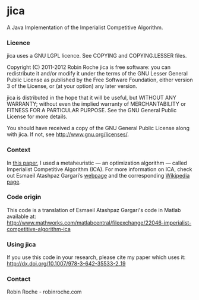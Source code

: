 # jica

A Java Implementation of the Imperialist Competitive Algorithm.

### Licence

jica uses a GNU LGPL licence.
See COPYING and COPYING.LESSER files.

Copyright (C) 2011-2012 Robin Roche
jica is free software: you can redistribute it and/or modify
it under the terms of the GNU Lesser General Public License as published by
the Free Software Foundation, either version 3 of the License, or
(at your option) any later version.

jica is distributed in the hope that it will be useful,
but WITHOUT ANY WARRANTY; without even the implied warranty of
MERCHANTABILITY or FITNESS FOR A PARTICULAR PURPOSE.  See the
GNU General Public License for more details.

You should have received a copy of the GNU General Public License
along with jica.  If not, see <http://www.gnu.org/licenses/>.

### Context

In [this paper](http://dx.doi.org/10.1007/978-3-642-35533-2_19), I used a metaheuristic — an optimization algorithm — called Imperialist Competitive Algorithm (ICA). 
For more information on ICA, check out Esmaeil Atashpaz Gargari’s [webpage](http://www.atashpaz.com/p/ica.html) and the corresponding [Wikipedia page](http://en.wikipedia.org/wiki/Imperialist_competitive_algorithm).

### Code origin

This code is a translation of Esmaeil Atashpaz Gargari's code in Matlab available at:
http://www.mathworks.com/matlabcentral/fileexchange/22046-imperialist-competitive-algorithm-ica

### Using jica

If you use this code in your research, please cite my paper which uses it:
http://dx.doi.org/10.1007/978-3-642-35533-2_19

### Contact

Robin Roche - robinroche.com
